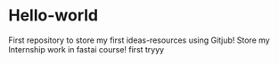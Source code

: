 # Hello-world
First repository to store my first ideas-resources using Gitjub!
Store my Internship work in fastai course!
first tryyy
